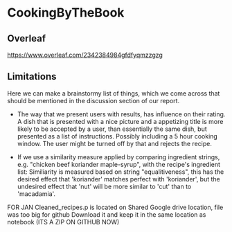 # CookingByTheBook
## Overleaf
https://www.overleaf.com/2342384984gfdfyqmzzgzg

## Limitations 
Here we can make a brainstormy list of things, which we come across that should be mentioned in the discussion section of our report. 

 - The way that we present users with results, has influence on their rating. A dish that is presented with a nice picture and a appetizing title is more likely to be accepted by a user, than essentially the same dish, but presented as a list of instructions. Possibly including a 5 hour cooking window. The user might be turned off by that and rejects the recipe. 
 
 - If we use a similarity measure applied by comparing ingredient strings, e.g. "chicken beef koriander maple-syrup", with the recipe's ingredient list: Similiarity is measured based on string "equalitiveness", this has the desired effect that 'koriander' matches perfect with 'koriander', but the undesired effect that 'nut' will be more similar to 'cut' than to 'macadamia'. 


FOR JAN
Cleaned_recipes.p is located on Shared Google drive location, file was too big for github
Download it and keep it in the same location as notebook (ITS A ZIP ON GITHUB NOW)
